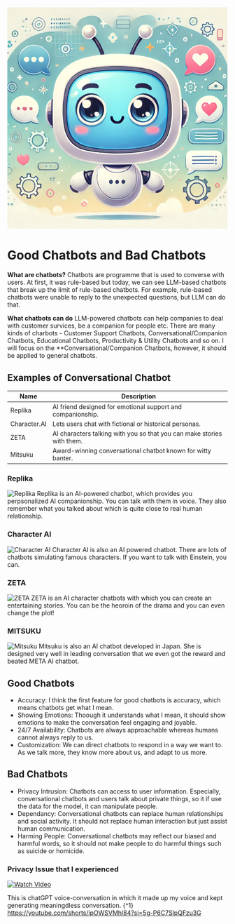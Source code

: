 ![Chatbot Header](https://github.com/ChoiJeongin719/haipim/blob/main/assets/AI%20chatbot.png)

# Good Chatbots and Bad Chatbots
**What are chatbots?**
Chatbots are programme that is used to converse with users. 
At first, it was rule-based but today, we can see LLM-based chatbots that break up the limit of rule-based chatbots.
For example, rule-based chatbots were unable to reply to the unexpected questions, but LLM can do that.

**What chatbots can do**
LLM-powered chatbots can help companies to deal with customer survices, be a companion for people etc.
There are many kinds of charbots - Customer Support Chatbots, Conversational/Companion Chatbots, Educational Chatbots, Productivity & Utility Chatbots and so on.
I will focus on the **Conversational/Companion Chatbots, however, it should be applied to general chatbots.

## Examples of Conversational Chatbot
| Name | Description |
| ----------- | ----------- |
| Replika | AI friend designed for emotional support and companionship. |
| Character.AI | Lets users chat with fictional or historical personas. |
| ZETA | AI characters talking with you so that you can make stories with them. |
|Mitsuku | Award-winning conversational chatbot known for witty banter. |

### Replika
![Replika](https://play-lh.googleusercontent.com/NoBNpRDHopi0ywtUg2VpffZ7h8wpmnozxJRN886RRgOs-O0KulTBLSXYjROvWL8fsW8=w526-h296-rw)
Replika is an AI-powered chatbot, which provides you perpsonalized AI companionship. You can talk with them in voice. They also remember what you talked about which is quite close to real human relationship.

### Character AI
![Character AI](https://helios-i.mashable.com/imagery/articles/02xSxDwBGS7prKyJD3ciDu7/hero-image.fill.size_1200x900.v1684761461.png)
Character AI is also an AI powered chatbot. There are lots of chatbots simulating famous characters. If you want to talk with Einstein, you can.

### ZETA
![ZETA](https://gogumafarm.kr/wp-content/uploads/2024/08/1-%EC%A0%9C%ED%83%80-2-X_zeta-AI.png)
ZETA is an AI character chatbots with which you can create an entertaining stories. You can be the heoroin of the drama and you can even change the plot!

### MITSUKU
![Mitsuku](https://media.licdn.com/dms/image/v2/C5112AQHascN1-Kwbmw/article-cover_image-shrink_720_1280/article-cover_image-shrink_720_1280/0/1571039798759?e=2147483647&v=beta&t=SV5GDEPkkTY5UvGkPIQaffBKaxaGy81jlvJwD2daQwM)
Mitsuku is also an AI chatbot developed in Japan. She is designed very well in leading conversation that we even got the reward and beated META AI chatbot. 


## Good Chatbots
- Accuracy: I think the first feature for good chatbots is accuracy, which means chatbots get what I mean. 
- Showing Emotions: Thoough it understands what I mean, it should show emotions to make the conversation feel engaging and joyable.
- 24/7 Availability: Chatbots are always approachable whereas humans cannot always reply to us. 
- Customization: We can direct chatbots to respond in a way we want to. As we talk more, they know more about us, and adapt to us more.

## Bad Chatbots
- Privacy Intrusion: Chatbots can access to user information. Especially, conversational chatbots and users talk about private things, so it if use the data for the model, it can manipulate people. 
- Dependancy: Conversational chatbots can replace human relationships and social activity. It should not replace human interaction but just assist human communication.
- Harming People: Conversational chatbots may reflect our biased and harmful words, so it should not make people to do harmful things such as suicide or homicide.


### Privacy Issue that I experienced
[![Watch Video](https://img.youtube.com/vi/ipOWSVMhl84/0.jpg)](https://youtube.com/shorts/ipOWSVMhl84)

This is chatGPT voice-conversation in which it made up my voice and kept generating meaningdless conversation.
{^1} https://youtube.com/shorts/ipOWSVMhl84?si=5g-P6C7SlpQFzu3G
